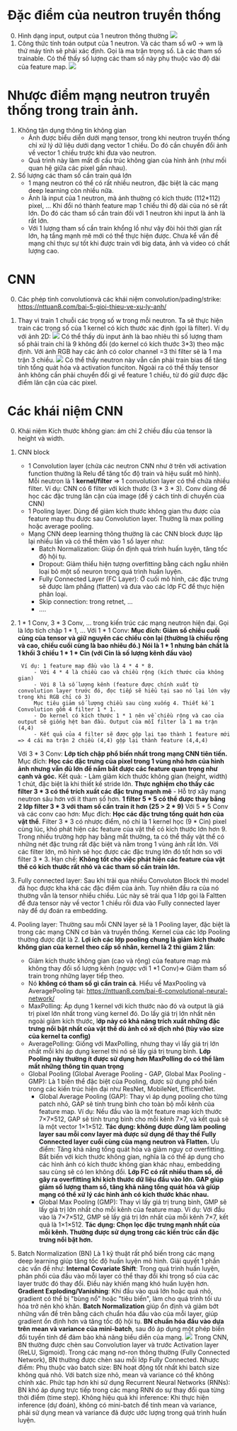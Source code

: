 # Đặc điểm của neutron truyền thống
0. Hình dạng input, output của 1 neutron thông thường
    ![](images/0.%20neutron.png)
1.  Công thức tính toán output của 1 neutron. Và các tham số w0 -> wm là thứ máy tính sẽ phải xác định. Gọi là ma trận trọng số. Là các tham số trainable. Có thể thấy số lượng các tham số này phụ thuộc vào độ dài của feature map.
    ![](images/0.%20formular.png)

# Nhược điểm mạng neutron truyền thống trong train ảnh.
1. Không tận dụng thông tin không gian
    - Ảnh được biểu diễn dưới mạng tensor, trong khi neutron truyền thống chỉ xử lý dữ liệu dưới dạng vector 1 chiều. Do đó cần chuyển đổi ảnh về vector 1 chiều trước khi đưa vào neutron.
    - Quá trình này làm mất đi cấu trúc không gian của hình ảnh (như mối quan hệ giữa các pixel gần nhau).
2. Số lượng các tham số cần train quá lớn
    - 1 mạng neutron có thể có rất nhiều neutron, đặc biệt là các mạng deep learning còn nhiều nữa.
    - Ảnh là input của 1 neutron, mà ảnh thường có kích thước (112*112) pixel, ... Khi đổi nó thành feature map 1 chiều thì độ dài của nó sẽ rất lớn. Do đó các tham số cần train đối với 1 neutron khi input là ảnh là rất lớn.
    - Với 1 lượng tham số cần train khổng lồ như vậy đòi hỏi thời gian rất lớn, hạ tầng mạnh mẽ mới có thể thực hiện được. Chưa kể vấn đề mạng chỉ thực sự tốt khi được train với big data, ảnh và video có chất lượng cao.

# CNN
0. Các phép tình convolutionvà các khái niệm convolution/pading/strike: https://nttuan8.com/bai-5-gioi-thieu-ve-xu-ly-anh/

1. Thay vì train 1 chuỗi các trọng số w trong mỗi neutron. Ta sẽ thực hiện train các trọng số của 1 kernel có kích thước xác định (gọi là filter). Ví dụ với ảnh 2D:
        ![](images/0.%202D-kernel.png)
    Có thể thấy dù input ảnh là bao nhiêu thì số lượng tham số phải train chỉ là 9 không đổi (do kernel có kích thước 3*3) theo mặc định.
    Với ảnh RGB hay các ảnh có color channel =3 thì filter sẽ là 1 ma trận 3 chiều.
        ![](images/0.%203D-kernel.png)
    Có thể thấy neutron này vẫn cần phải train bias để tăng tính tổng quát hóa và activation funciton.
    Ngoài ra có thể  thấy tensor ảnh không cần phải chuyển đổi gì về feature 1 chiều, từ đó giữ được đặc điểm lân cận của các pixel.

# Các khái niệm CNN
0. Khái niệm
    Kích thước không gian: ám chỉ 2 chiều đầu của tensor là height và width.

1. CNN block
    - 1 Convolution layer (chứa các neutron CNN như ở trên với activation function thường là Relu để tăng tốc độ train và hiệu suất mô hình). Mỗi neutron là 1 **kernel/filter** => 1 convolution layer có thể chứa nhiều filter. Ví dụ: CNN có 6 filter với kích thước (3 * 3 * 3). Conv dùng để học các đặc trưng lân cận của image (để ý cách tính di chuyển của CNN)
    - 1 Pooling layer. Dùng để giảm kích thước không gian thu được của feature map thu được sau Convolution layer. Thường là max polling hoặc average pooling.
    - Mạng CNN deep learning thông thường là các CNN block được lặp lại nhiều lần và có thể thêm vào 1 số layer như: 
        - Batch Normalization: Giúp ổn định quá trình huấn luyện, tăng tốc độ hội tụ.
        - Dropout: Giảm thiểu hiện tượng overfitting bằng cách ngẫu nhiên loại bỏ một số neuron trong quá trình huấn luyện.
        - Fully Connected Layer (FC Layer): Ở cuối mô hình, các đặc trưng sẽ được làm phẳng (flatten) và đưa vào các lớp FC để thực hiện phân loại.
        - Skip connection: trong retnet, ...
        - ....

2. 1 * 1 Conv, 3 * 3 Conv, ... trong kiến trúc các mạng neutron hiện đại. Gọi là lớp tích chập 1 * 1, ...
    Với 1 * 1 Conv:
        **Mục đích: Giảm số chiều cuối cùng của tensor và giữ nguyên các chiều còn lại (thường là chiều rộng và cao, chiều cuối cùng là bao nhiêu đó.)**
        **Nói là 1 * 1 nhưng bản chất là 1 khối 3 chiều 1 * 1 * Cin (với Cin là số lượng kênh đầu vào)**
        
        Ví dụ: 1 feature map đầu vào là 4 * 4 * 8. 
            - Với 4 * 4 là chiều cao và chiều rộng (kích thước của không gian)
            - Với 8 là số lượng kênh (feature được chính xuất từ convolution layer trước đó, đọc tiếp sẽ hiểu tại sao nó lại lớn vậy trong khi RGB chỉ có 3)
            Mục tiêu giảm số lượng chiều sau cùng xuống 4. Thiết kế 1 Convolution gồm 4 filter 1 * 1. 
            - Do kernel có kích thước 1 * 1 nên về chiều rộng và cao của output sẽ giống hệt ban đầu. Output của mỗi filter là 1 ma trận (4,4)
            - Kết quả của 4 filter sẽ được gộp lại tạo thành 1 feature mới => 4 cái ma trận 2 chiều (4,4) gộp lại thành feature (4,4,4)
    Với 3 * 3 Conv: **Lớp tích chập phổ biến nhất trong mạng CNN tiên tiến.**
        Mục đích: **Học các đặc trưng của pixel trong 1 vùng nhỏ hơn của hình ảnh nhưng vẫn đủ lớn để nắm bắt được các feature quan trọng như cạnh và góc.**
        Kết quả: 
            - Làm giảm kích thước không gian (height, width) 1 chút, đặc biệt là khi thiết kế stride lớn. **Thực nghiệm cho thấy các filter 3 * 3 có thể trích xuất các đặc trưng mạnh mẽ**
            - Hỗ trợ xây mạng neutron sâu hơn với ít tham số hơn. **1 filter 5 * 5 có thể được thay bằng 2 lớp filter 3 * 3 với tham số cấn train ít hơn (25 > 2 * 9)**
    Với 5 * 5 Conv và các conv cao hơn:
        Mục đích: **Học các đặc trưng tổng quát hơn của vật thể**. 
        Filter 3 * 3 có nhược điểm, nó chỉ là 1 kernel học (9 * Cin) pixel cùng lúc, khó phát hiện các feature của vật thể có kích thước lớn hơn 9. Trong nhiều trường hợp hay bằng mắt thường, ta có thể thấy vật thể có những nét đặc trưng rất đặc biệt và nằm trong 1 vùng ảnh rất lớn. 
        Với các filter lớn, mô hình sẽ học được các đặc trưng lớn đó tốt hơn so với filter 3 * 3.
        Hạn chế: **Không tốt cho việc phát hiện các feature của vật thể có kích thước rất nhỏ và các tham số cần train lớn.**

3. Fully connected layer:
    Sau khi trải qua nhiều Convoluton Block thì model đã học được kha khá các đặc điểm của ảnh. Tuy nhiên đầu ra của nó thường vẫn là tensor nhiều chiều. Lúc này sẽ trải qua 1 lớp gọi là Faltten để đưa tensor này về vector 1 chiều rồi đưa vào Fully connected layer này để dự đoán ra embedding.

4. Pooling layer:
    Thường sau mỗi CNN layer sẽ là 1 Pooling layer, đặc biệt là trong các mạng CNN cơ bản và truyền thống. Kernel của các lớp Pooling thường được đặt là 2. **Lợi ích các lớp pooling chung là giảm kích thước không gian của kernel theo cấp số nhân, kernel là 2 thì giảm 2 lần**:
    - Giảm kích thước không gian (cao và rộng) của feature map mà không thay đổi số lượng kênh (ngược với 1 *1 Conv)=> Giảm tham số train trong những layer tiếp theo.
    - Nó **không có tham số gì cần train cả**. Hiểu về MaxPooling và AveragePooling tại: https://nttuan8.com/bai-6-convolutional-neural-network/
    - MaxPolling: Áp dụng 1 kernel với kích thước nào đó và output là giá trị pixel lớn nhất trong vùng kernel đó. Do lấy giá trị lớn nhất nên ngoài giảm kích thước, l**ớp này có khả năng trích xuất những đặc trưng nổi bật nhất của vật thể dù ảnh có xê dịch nhó (tùy vào size của kernel ta config)**
    - AveragePolling: Giống với MaxPolling, nhưng thay vì lấy giá trị lớn nhất mỗi khi áp dụng kernel thì nó sẽ lấy giá trị trung bình. **Lớp Pooling này thường ít được sử dụng hơn MaxPolling do có thể làm mất những thông tin quan trọng**
    - Global Pooling (Global Average Pooling - GAP, Global Max Pooling - GMP): Là 1 biến thể đặc biệt của Pooling, được sử dụng phổ biến trong các kiến trúc hiện đại như ResNet, MobileNet, EfficentNet.
        - Global Average Pooling (GAP): Thay vì áp dụng pooling cho từng patch nhỏ, GAP sẽ tính trung bình cho toàn bộ mỗi kênh của feature map.
            Ví dụ: Nếu đầu vào là một feature map kích thước 7×7×512, GAP sẽ tính trung bình cho mỗi kênh 7×7, và kết quả sẽ là một vector 1×1×512.
            **Tác dụng: không được dùng làm pooling layer sau mỗi conv layer mà được sử dụng để thay thế Fully Connected layer cuối cùng của mạng neutron và Flatten.**
            Ưu điểm: Tăng khả năng tổng quát hóa và giảm nguy cơ overfitting. Bất biến với kích thước không gian, nghĩa là có thể áp dụng cho các hình ảnh có kích thước không gian khác nhau, embedding sau cùng sẽ có len không đổi.
            **Lớp FC có rất nhiều tham số, dễ gây ra overfitting khi kích thước dữ liệu đầu vào lớn. GAP giúp giảm số lượng tham số, tăng khả năng tổng quát hóa và giúp mạng có thể xử lý các hình ảnh có kích thước khác nhau.**
        - Global Max Pooling (GMP): Thay vì lấy giá trị trung bình, GMP sẽ lấy giá trị lớn nhất cho mỗi kênh của feature map.
            Ví dụ: Với đầu vào là 7×7×512, GMP sẽ lấy giá trị lớn nhất của mỗi kênh 7×7, kết quả là 1×1×512.
            **Tác dụng: Chọn lọc đặc trưng mạnh nhất của mỗi kênh. Thường được sử dụng trong các kiến trúc cần đặc trưng nổi bật hơn.**

5. Batch Normalization (BN)
    Là 1 kỹ thuật rất phổ biến trong các mạng deep learning giúp tăng tốc độ huấn luyện mô hình.
    Giải quyết 1 phần các vấn đề như:
        **Internal Covariate Shift**: Trong quá trình huấn luyện, phân phối của đầu vào mỗi layer có thể thay đổi khi trọng số của các layer trước đó thay đổi. Điều này khiến mạng khó huấn luyện hơn.
        **Gradient Exploding/Vanishing**: Khi đầu vào quá lớn hoặc quá nhỏ, gradient có thể bị "bùng nổ" hoặc "tiêu biến", làm cho quá trình tối ưu hóa trở nên khó khăn.
        **Batch Normalization** giúp ổn định và giảm bớt những vấn đề trên bằng cách chuẩn hóa đầu vào của mỗi layer, giúp gradient ổn định hơn và tăng tốc độ hội tụ.
    **BN chuẩn hóa đầu vào dựa trên mean và variance của mini-batch**, sau đó áp dụng một phép biến đổi tuyến tính để đảm bảo khả năng biểu diễn của mạng.
        ![](images/0.%20batch%20nornamlize.png)
    Trong CNN, BN thường được chèn sau Convolution layer và trước Activation layer (ReLU, Sigmoid).
    Trong các mạng nơ-ron thông thường (Fully Connected Network), BN thường được chèn sau mỗi lớp Fully Connected.
    Nhược điểm:
        Phụ thuộc vào batch size: BN hoạt động tốt nhất khi batch size không quá nhỏ. Với batch size nhỏ, mean và variance có thể không chính xác.
        Phức tạp hơn khi sử dụng Recurrent Neural Networks (RNNs): BN khó áp dụng trực tiếp trong các mạng RNN do sự thay đổi qua từng thời điểm (time step).
        Không hiệu quả khi inference: Khi thực hiện inference (dự đoán), không có mini-batch để tính mean và variance, phải sử dụng mean và variance đã được ước lượng trong quá trình huấn luyện.